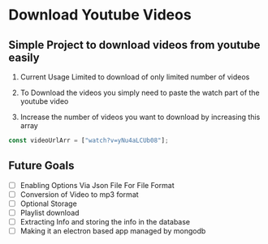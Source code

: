 # Download Youtube Videos

## Simple Project to download videos from youtube easily

1. Current Usage Limited to download of only limited number of videos

2. To Download the videos you simply need to paste the watch part of the youtube video

3. Increase the number of videos you want to download by increasing this array

```js
const videoUrlArr = ["watch?v=yNu4aLCUb08"];
```

## Future Goals

- [ ] Enabling Options Via Json File For File Format
- [ ] Conversion of Video to mp3 format
- [ ] Optional Storage
- [ ] Playlist download
- [ ] Extracting Info and storing the info in the database
- [ ] Making it an electron based app managed by mongodb

